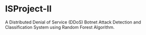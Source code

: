# ISProject-II
A Distributed Denial of Service (DDoS) Botnet Attack Detection and Classification System using Random Forest Algorithm.
